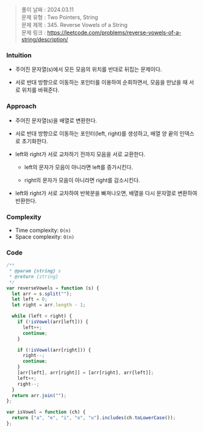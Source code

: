 > 풀이 날짜 : 2024.03.11  
> 문제 유형 : Two Pointers, String  
> 문제 제목 : 345. Reverse Vowels of a String  
> 문제 링크 : https://leetcode.com/problems/reverse-vowels-of-a-string/description/

### Intuition

- 주어진 문자열(s)에서 모든 모음의 위치를 반대로 뒤집는 문제이다.

- 서로 반대 방향으로 이동하는 포인터를 이용하여 순회하면서, 모음을 만났을 때 서로 위치를 바꿔준다.

### Approach

- 주어진 문자열(s)을 배열로 변환한다.

- 서로 반대 방향으로 이동하는 포인터(left, right)를 생성하고, 배열 양 끝의 인덱스로 초기화한다.

- left와 right가 서로 교차하기 전까지 모음을 서로 교환한다.

  - left의 문자가 모음이 아니라면 left를 증가시킨다.

  - right의 문자가 모음이 아니라면 right를 감소시킨다.

- left와 right가 서로 교차하여 반복문을 빠져나오면, 배열을 다시 문자열로 변환하여 반환한다.

### Complexity

- Time complexity: `O(n)`
- Space complexity: `O(n)`

### Code

```js
/**
 * @param {string} s
 * @return {string}
 */
var reverseVowels = function (s) {
  let arr = s.split("");
  let left = 0;
  let right = arr.length - 1;

  while (left < right) {
    if (!isVowel(arr[left])) {
      left++;
      continue;
    }

    if (!isVowel(arr[right])) {
      right--;
      continue;
    }
    [arr[left], arr[right]] = [arr[right], arr[left]];
    left++;
    right--;
  }
  return arr.join("");
};

var isVowel = function (ch) {
  return ["a", "e", "i", "o", "u"].includes(ch.toLowerCase());
};
```
